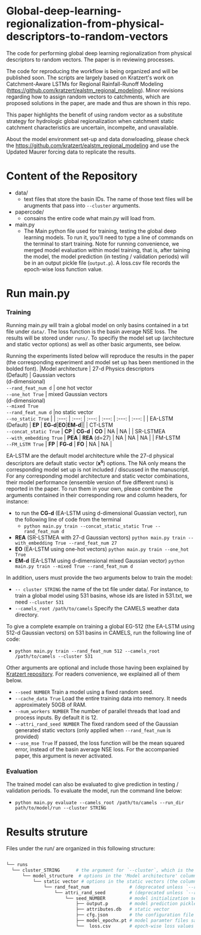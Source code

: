 # Global-deep-learning-regionalization-from-physical-descriptors-to-random-vectors
The code for performing global deep learning regionalization from physical descriptors to random vectors. The paper is in reviewing processes. 

The code for reproducing the workflow is being organized and will be published soon. The scripts are largely based on Kratzert's work on Catchment-Aware LSTMs for Regional Rainfall-Runoff Modeling (https://github.com/kratzert/ealstm_regional_modeling). Minor revisions regarding how to assign random vectors to catchments, which are proposed solutions in the paper, are made and thus are shown in this repo. 

This paper highlights the benefit of using random vector as a substitute strategy for hydrologic global regionalization when catchment static catchment characteristics are uncertain, incompelte, and unavailable. 

About the model environment set-up and data donwloading, please check the https://github.com/kratzert/ealstm_regional_modeling and use the Updated Maurer forcing data to replicate the results.

# Content of the Repository
- data/
  - text files that store the basin IDs. The name of those text files will be arugments that pass into ```--cluster``` arguments. 
- papercode/
  - consains the entire code what main.py will load from. 
- main.py
  - The Main python file used for training, testing the global deep learning models. To run it, you'll need to type a line of commands on the terminal to start training. Note for running convenience, we merged model evaluation within model training, that is, after taining the model, the model prediction (in testing / validation periods) will be in an output pickle file (`output.p`). A loss.csv file records the epoch-wise loss function value.  
# Run main.py
### Training
Running main.py will train a global model on only basins contained in a txt file under `data/`. The loss function is the basin average NSE loss. The results will be stored under `runs/`. To specifiy the model set up (architecture and static vector options) as well as other basic arguments, see below.  

Running the experiments listed below will reproduce the results in the paper (the corresponding experiment and model set up has been mentioned in the bolded font). 
|Model architecture       | 27-d Physics descriptors<br />(Default) | Gaussian vectors<br /> (d-dimensional)<br />`--rand_feat_num d` | one hot vector <br /> `--one_hot True`        | mixed Gaussian vectors <br />(d-dimensional)<br />`--mixed True`<br />`--rand_feat_num d`  |no static vector <br /> `--no_static True`  |
|    :---:                |     :---:   |           :---:                                                 |       :---:                                      |                  :---:                                                                     |       :---:                                |
|    EA-LSTM (Default)              |             **EP**                 | **EG-d**|**EO**|**EM-d**||
|    CT-LSTM <br />`--concat_static True`     |    **CP**    |            **CG-d**        |       **CO**          |                  NA                     |        NA             |
|    SR-LSTMEA <br /> `--with_embedding True` |   **PEA**  |             **REA** (d=27) |          NA           |                  NA                     |     NA                |
|    FM-LSTM <br /> `--FM_LSTM True`        |      **FP**        |           **FG-d**               |        **FO**         |                  NA                     |      NA                |


EA-LSTM are the default model architecture while the 27-d physical descriptors are default static vector (**x<sup>s</sup>**) options. The NA only means the corresponding model set up is not included / discussed in the manuscript. For any corresponding model architecture and static vector combinations, their model performance (ensemble version of five different runs) is reported in the paper. To run them in your own, please combine the arguments contained in their corresponding row and column headers, for instance: 
- to run the **CG-d** (EA-LSTM using d-dimensional Guassian vector), run the following line of code from the terminal 
  - `python main.py train --concat_static_static True --rand_feat_num d`  
- **REA** (SR-LSTMEA with 27-d Gaussian vectors) `python main.py train --with_embedding True --rand_feat_num 27` 
- **EO** (EA-LSTM using one-hot vectors) `python main.py train --one_hot True` 
- **EM-d** (EA-LSTM using d-dimensional mixed Gaussian vector) `python main.py train --mixed True --rand_feat_num d` 
 
 In addition, users must provide the two arguments below to train the model:
 - `-- cluster STRING` the name of the txt file under data/. For instance, to train a global model using 531 basins, whose ids are listed in 531.txt, we need `--cluster 531`
 - `--camels_root /path/to/camels` Specify the CAMELS weather data directory. 
 
 To give a complete example on training a global EG-512 (the EA-LSTM using 512-d Gaussian vectors) on 531 basins in CAMELS, run the following line of code: 
 - `python main.py train --rand_feat_num 512 --camels_root /path/to/camels --cluster 531`
 
 Other arguments are optional and include those having been explained by [Kratzert repository]([url](https://github.com/kratzert/ealstm_regional_model)). For readers convenience, we explained all of them below. 
 - `--seed NUMBER` Train a model using a fixed random seed. 
 - `--cache_data True` Load the entire training data into memory. It needs approximately 50GB of RAM. 
 - `--num_workers NUMBER` The number of parallel threads that load and process inputs. By default it is 12. 
 - `--attri_rand_seed NUMBER` The fixed random seed of the Gaussian generated static vectors (only applied when `--rand_feat_num` is provided)
 - `--use_mse True` If passed, the loss function will be the mean squared error, instead of the basin average NSE loss. For the accompanied paper, this argument is never activated. 
### Evaluation 
The trained model can also be evaluated to give prediction in testing / validation periods. To evaluate the model, run the command line below: 
- `python main.py evaluate --camels_root /path/to/camels --run_dir path/to/model/run --cluster STRING`

# Results struture
Files under the run/ are organized in this following structure: 
```bash

└── runs
  └── cluster_STRING      # the argument for `--cluster`, which is the basin list txt file name in the data/ folder
      └── model_structure  # options in the 'Model architecture' column of the above table, can only be 'ea' (EA-LSTM), 'ct' (CT-LSTM), 'sr' (SR-LSTMEA), 'fm' (FM-LSTM)  
          └── static vector # options in the static vectors (the column header in the above table), can only be 'physics' (physical descriptors), 'one_hot', 'no_static', 'num_of_sf' (Gaussian vector), 'mixed' (mixed Gaussian vector). 
              └── rand_feat_num               # (deprecated unless `--rand_feat_num` is specified) the dimension of random vectors (i.e., the number specified in the `--rand_feat_num` argument)
                  └── attri_rand_seed         # (deprecated unless `--rand_feat_num` is specified) the seed number for the Gaussian vector generation. 
                      └── seed_NUMBER         # model initialization seed number. 
                          ├── output.p        # model prediction pickle file
                          ├── attributes.db   # static vector 
                          ├── cfg.json        # the configuration file for the model training
                          ├── model_epochx.pt # model paramter files saved after each epoch (x denotes the epoch number)
                          └──  loss.csv       # epoch-wise loss values 


